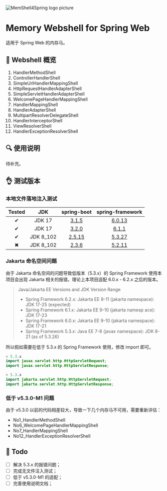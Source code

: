 ![MemShell4Spring logo picture](https://laughing-markdown-pics.oss-cn-shenzhen.aliyuncs.com/20231227204819.png)

# Memory Webshell for Spring Web

适用于 Spring Web 的内存马。

## 🐎 Webshell 概览

1. HandlerMethodShell
2. ControllerHandlerShell
3. SimpleUrlHandlerMappingShell
4. HttpRequestHandlerAdapterShell
5. SimpleServletHandlerAdapterShell
6. WelcomePageHandlerMappingShell
7. HandlerMappingShell
8. HandlerAdapterShell
9. MultipartResolverDelegateShell
10. HandlerInterceptorShell
11. ViewResolverShell
12. HandlerExceptionResolverShell

## 🔍 使用说明

待补充。

## 👌 测试版本

### 本地文件落地注入测试

| Tested |    JDK    |                         spring-boot                          |                       spring-framework                       |
| :----: | :-------: | :----------------------------------------------------------: | :----------------------------------------------------------: |
|   ✔    |  JDK 17   | [3.1.5](https://mvnrepository.com/artifact/org.springframework.boot/spring-boot-starter-web/3.1.5) | [6.0.13](https://github.com/spring-projects/spring-framework/tree/v6.0.13) |
|   ✔    |  JDK 17   | [3.2.0](https://mvnrepository.com/artifact/org.springframework.boot/spring-boot-starter-web/3.2.0) | [6.1.1](https://github.com/spring-projects/spring-framework/tree/v6.1.1) |
|   ✔    | JDK 8_102 | [2.5.15](https://mvnrepository.com/artifact/org.springframework.boot/spring-boot-starter-web/2.5.15) | [5.3.27](https://github.com/spring-projects/spring-framework/tree/v5.3.27) |
|   ✖    | JDK 8_102 | [2.3.6](https://mvnrepository.com/artifact/org.springframework.boot/spring-boot-starter-web/2.3.6.RELEASE) | [5.2.11](https://github.com/spring-projects/spring-framework/tree/v5.2.11.RELEASE) |

### Jakarta 命名空间问题

由于 Jakarta 命名空间的问题导致低版本（5.3.x）的 Spring Framework 使用本项目会出现 Jakarta 相关的报错。理论上本项目适配 6.0.x - 6.2.x 之后的版本。

> Java/Jakarta EE Versions and JDK Version Range
>
> - Spring Framework 6.2.x: Jakarta EE 9-11 (jakarta namespace): JDK 17-25 (expected)
> - Spring Framework 6.1.x: Jakarta EE 9-10 (jakarta namesp ace): JDK 17-23
> - Spring Framework 6.0.x: Jakarta EE 9-10 (jakarta namespace): JDK 17-21
> - Spring Framework 5.3.x: Java EE 7-8 (javax namespace): JDK 8-21 (as of 5.3.26)

所以假如需要在低于 5.3.x 的 Spring Framework 使用，修改 import 即可。

```java
< 5.3.x
import javax.servlet.http.HttpServletRequest;
import javax.servlet.http.HttpServletResponse;

> 5.3.x
import jakarta.servlet.http.HttpServletRequest;
import jakarta.servlet.http.HttpServletResponse;
```

### 低于 v5.3.0-M1 问题

由于 v5.3.0 以前的代码相差较大，导致一下几个内存马不可用，需要重新评估：

- No1_HandlerMethodShell
- No6_WelcomePageHandlerMappingShell
- No7_HandlerMappingShell
- No12_HandlerExceptionResolverShell

## 📒 Todo

- [ ] 解决 5.3.x 的报错问题；
- [ ] 完成无文件注入测试；
- [ ] 低于 v5.3.0-M1 的适配；
- [ ] 完善使用说明文档；